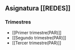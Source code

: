 ## Asignatura [[REDES]]

### Trimestres 
- [[Primer trimestre(PAR)]]
- [[Segundo trimestre(PAR)]]
- [[Tercer trimestre(PAR)]]